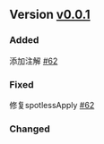 ## Version [v0.0.1](https://github.com/GregTech-Engineering/GregTech-Engineering-Core/compare/latest-main...main)
### Added
添加注解 [#62](https://github.com/GregTech-Engineering/GregTech-Engineering-Core/pull/62)

### Fixed
修复spotlessApply [#62](https://github.com/GregTech-Engineering/GregTech-Engineering-Core/pull/62)

### Changed